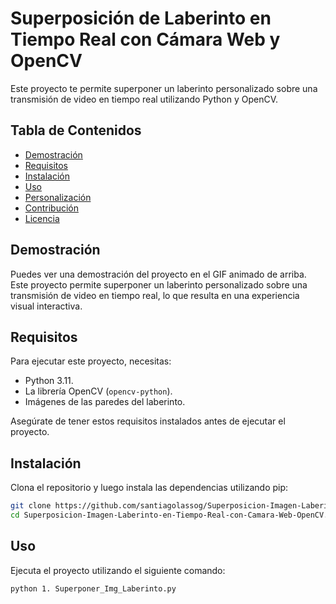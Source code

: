 # Superposición de Laberinto en Tiempo Real con Cámara Web y OpenCV
Este proyecto te permite superponer un laberinto personalizado sobre una transmisión de video en tiempo real utilizando Python y OpenCV.

## Tabla de Contenidos
- [Demostración](#demostración)
- [Requisitos](#requisitos)
- [Instalación](#instalación)
- [Uso](#uso)
- [Personalización](#personalización)
- [Contribución](#contribución)
- [Licencia](#licencia)

## Demostración

Puedes ver una demostración del proyecto en el GIF animado de arriba. Este proyecto permite superponer un laberinto personalizado sobre una transmisión de video en tiempo real, lo que resulta en una experiencia visual interactiva.

## Requisitos

Para ejecutar este proyecto, necesitas:

- Python 3.11.
- La librería OpenCV (`opencv-python`).
- Imágenes de las paredes del laberinto.

Asegúrate de tener estos requisitos instalados antes de ejecutar el proyecto.

## Instalación

Clona el repositorio y luego instala las dependencias utilizando pip:

```bash
git clone https://github.com/santiagolassog/Superposicion-Imagen-Laberinto-en-Tiempo-Real-con-Camara-Web-OpenCV.git
cd Superposicion-Imagen-Laberinto-en-Tiempo-Real-con-Camara-Web-OpenCV.git
```

## Uso
Ejecuta el proyecto utilizando el siguiente comando:
```bash
python 1. Superponer_Img_Laberinto.py
```
